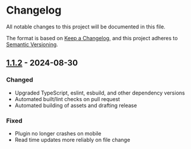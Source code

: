 # Changelog

All notable changes to this project will be documented in this file.

The format is based on [Keep a Changelog](https://keepachangelog.com/en/1.1.0/),
and this project adheres to [Semantic Versioning](https://semver.org/spec/v2.0.0.html).

<!--
## [X.Y.Z] - YYYY-MM-DD

### Changed

### Fixed
-->

## [1.1.2] - 2024-08-30

### Changed

- Upgraded TypeScript, eslint, esbuild, and other dependency versions
- Automated built/lint checks on pull request
- Automated building of assets and drafting release

### Fixed

- Plugin no longer crashes on mobile
- Read time updates more reliably on file change

[unreleased]: https://github.com/olivierlacan/keep-a-changelog/compare/v1.1.1...HEAD
[1.1.2]: https://github.com/olivierlacan/keep-a-changelog/compare/v1.1.1...v1.1.2
